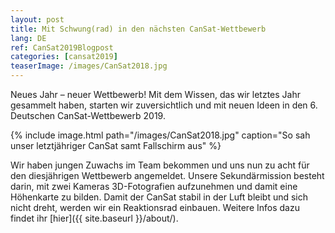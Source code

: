 ```yaml
---
layout: post
title: Mit Schwung(rad) in den nächsten CanSat-Wettbewerb
lang: DE
ref: CanSat2019Blogpost
categories: [cansat2019]
teaserImage: /images/CanSat2018.jpg
---
```


Neues Jahr – neuer Wettbewerb! Mit dem Wissen, das wir letztes Jahr gesammelt haben, starten wir zuversichtlich und mit neuen Ideen in den 6. Deutschen CanSat-Wettbewerb 2019.

{% include image.html path="/images/CanSat2018.jpg" caption="So sah unser letztjähriger CanSat samt Fallschirm aus" %}

Wir haben jungen Zuwachs im Team bekommen und uns nun zu acht für den diesjährigen Wettbewerb angemeldet. Unsere Sekundärmission besteht darin, mit zwei Kameras 3D-Fotografien aufzunehmen und damit eine Höhenkarte zu bilden. Damit der CanSat stabil in der Luft bleibt und sich nicht dreht, werden wir ein Reaktionsrad einbauen. Weitere Infos dazu findet ihr [hier]({{ site.baseurl }}/about/).